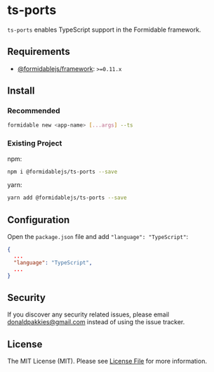 # ts-ports

`ts-ports` enables TypeScript support in the Formidable framework.

## Requirements

  * [@formidablejs/framework](https://www.npmjs.com/package/@formidablejs/framework): `>=0.11.x`

## Install

### Recommended

```bash
formidable new <app-name> [...args] --ts
```

### Existing Project

npm:

```bash
npm i @formidablejs/ts-ports --save
```

yarn:

```bash
yarn add @formidablejs/ts-ports --save
```

## Configuration

Open the `package.json` file and add `"language": "TypeScript"`:

```json
{
  ...
  "language": "TypeScript",
  ...
}
```

Security
-------

If you discover any security related issues, please email donaldpakkies@gmail.com instead of using the issue tracker.

License
-------

The MIT License (MIT). Please see [License File](LICENSE) for more information.
